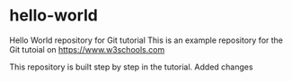 # hello-world
Hello World repository for Git tutorial
This is an example repository for the Git tutoial on https://www.w3schools.com

This repository is built step by step in the tutorial.
Added changes
